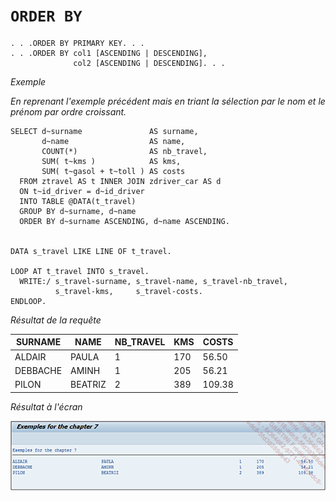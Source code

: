 # **`ORDER BY`**

```JS
. . .ORDER BY PRIMARY KEY. . .
. . .ORDER BY col1 [ASCENDING | DESCENDING],
              col2 [ASCENDING | DESCENDING]. . .
```

_Exemple_

_En reprenant l'exemple précédent mais en triant la sélection par le nom et le prénom par ordre croissant._

```JS
SELECT d~surname               AS surname,
       d~name                  AS name,
       COUNT(*)                AS nb_travel,
       SUM( t~kms )            AS kms,
       SUM( t~gasol + t~toll ) AS costs
  FROM ztravel AS t INNER JOIN zdriver_car AS d
  ON t~id_driver = d~id_driver
  INTO TABLE @DATA(t_travel)
  GROUP BY d~surname, d~name
  ORDER BY d~surname ASCENDING, d~name ASCENDING.


DATA s_travel LIKE LINE OF t_travel.

LOOP AT t_travel INTO s_travel.
  WRITE:/ s_travel-surname, s_travel-name, s_travel-nb_travel,
          s_travel-kms,     s_travel-costs.
ENDLOOP.
```

_Résultat de la requête_

| **SURNAME** | **NAME** | **NB_TRAVEL** | **KMS** | **COSTS** |
| ----------- | -------- | ------------- | ------- | --------- |
| ALDAIR      | PAULA    | 1             | 170     | 56.50     |
| DEBBACHE    | AMINH    | 1             | 205     | 56.21     |
| PILON       | BEATRIZ  | 2             | 389     | 109.38    |

_Résultat à l'écran_

![](../../99%20-%20Ressources/09_Instructions_dbtab%20-%2001%20-%2034%20-%2001.png)

